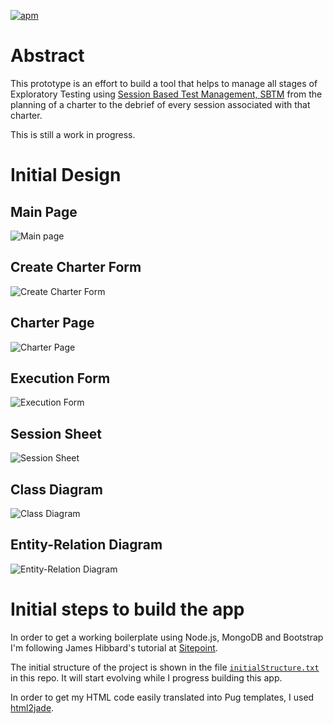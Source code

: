 [![apm](https://img.shields.io/badge/License-MIT-blue.svg)](LICENSE.md)

# Abstract

This prototype is an effort to build a tool that helps to manage all stages of Exploratory Testing using [Session Based Test Management, SBTM](https://www.satisfice.com/download/session-based-test-management) from the planning of a charter to the debrief of every session associated with that charter.

This is still a work in progress.

# Initial Design

## Main Page
![Main page](design-documents/paginaPrincipal.png)

## Create Charter Form
![Create Charter Form](design-documents/formularioCrearCharter.png)

## Charter Page
![Charter Page](design-documents/paginaDeCharter.png)

## Execution Form
![Execution Form](design-documents/formularioEjecucion.png)

## Session Sheet
![Session Sheet](design-documents/hojaDeSesion.png)

## Class Diagram
![Class Diagram](design-documents/DiagramaDeClases.png)

## Entity-Relation Diagram
![Entity-Relation Diagram](design-documents/DER.png)

# Initial steps to build the app

In order to get a working boilerplate using Node.js, MongoDB and Bootstrap I'm following James Hibbard's tutorial at [Sitepoint](https://www.sitepoint.com/build-simple-beginner-app-node-bootstrap-mongodb/).

The initial structure of the project is shown in the file [`initialStructure.txt`](https://github.com/eabedrapo/explorer-tracker/master/design-documents/initial-structure.txt) in this repo. It will start evolving while I progress building this app.

In order to get my HTML code easily translated into Pug templates, I used [html2jade](https://github.com/donpark/html2jade).